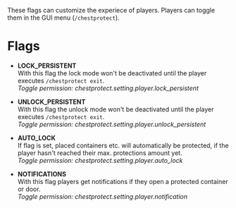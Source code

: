These flags can customize the experiece of players. Players can toggle them in the GUI menu (`/chestprotect`).

# Flags
* **LOCK_PERSISTENT**\
With this flag the lock mode won't be deactivated until the player executes `/chestprotect exit`.\
_Toggle permission: chestprotect.setting.player.lock_persistent_

* **UNLOCK_PERSISTENT**\
With this flag the unlock mode won't be deactivated until the player executes `/chestprotect exit`.\
_Toggle permission: chestprotect.setting.player.unlock_persistent_

* **AUTO_LOCK**\
If flag is set, placed containers etc. will automatically be protected, if the player hasn't reached their max. protections amount yet.\
_Toggle permission: chestprotect.setting.player.auto_lock_

* **NOTIFICATIONS**\
With this flag players get notifications if they open a protected container or door.\
_Toggle permission: chestprotect.setting.player.notification_